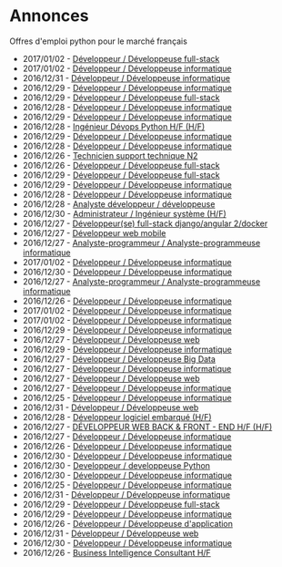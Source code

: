 # Annonces

Offres d'emploi python pour le marché français

* 2017/01/02 - [Développeur / Développeuse full-stack](http://www.pyjobs.fr/jobs/details/4468/developpeur-developpeuse-full-stack "Développeur / Développeuse full-stack")
* 2017/01/02 - [Développeur / Développeuse informatique](http://www.pyjobs.fr/jobs/details/4467/developpeur-developpeuse-informatique "Développeur / Développeuse informatique")
* 2016/12/31 - [Développeur / Développeuse informatique](http://www.pyjobs.fr/jobs/details/4458/developpeur-developpeuse-informatique "Développeur / Développeuse informatique")
* 2016/12/29 - [Développeur / Développeuse informatique](http://www.pyjobs.fr/jobs/details/4445/developpeur-developpeuse-informatique "Développeur / Développeuse informatique")
* 2016/12/29 - [Développeur / Développeuse full-stack](http://www.pyjobs.fr/jobs/details/4444/developpeur-developpeuse-full-stack "Développeur / Développeuse full-stack")
* 2016/12/28 - [Développeur / Développeuse informatique](http://www.pyjobs.fr/jobs/details/4439/developpeur-developpeuse-informatique "Développeur / Développeuse informatique")
* 2016/12/29 - [Développeur / Développeuse informatique](http://www.pyjobs.fr/jobs/details/4443/developpeur-developpeuse-informatique "Développeur / Développeuse informatique")
* 2016/12/28 - [Ingénieur Dévops Python H/F (H/F)](http://www.pyjobs.fr/jobs/details/4438/ingenieur-devops-python-h-f-h-f "Ingénieur Dévops Python H/F (H/F)")
* 2016/12/29 - [Développeur / Développeuse informatique](http://www.pyjobs.fr/jobs/details/4442/developpeur-developpeuse-informatique "Développeur / Développeuse informatique")
* 2016/12/28 - [Développeur / Développeuse informatique](http://www.pyjobs.fr/jobs/details/4440/developpeur-developpeuse-informatique "Développeur / Développeuse informatique")
* 2016/12/26 - [Technicien support technique N2](http://www.pyjobs.fr/jobs/details/4421/technicien-support-technique-n2 "Technicien support technique N2")
* 2016/12/26 - [Développeur / Développeuse full-stack](http://www.pyjobs.fr/jobs/details/4422/developpeur-developpeuse-full-stack "Développeur / Développeuse full-stack")
* 2016/12/29 - [Développeur / Développeuse full-stack](http://www.pyjobs.fr/jobs/details/4451/developpeur-developpeuse-full-stack "Développeur / Développeuse full-stack")
* 2016/12/29 - [Développeur / Développeuse informatique](http://www.pyjobs.fr/jobs/details/4450/developpeur-developpeuse-informatique "Développeur / Développeuse informatique")
* 2016/12/28 - [Développeur / Développeuse informatique](http://www.pyjobs.fr/jobs/details/4436/developpeur-developpeuse-informatique "Développeur / Développeuse informatique")
* 2016/12/28 - [Analyste développeur / développeuse](http://www.pyjobs.fr/jobs/details/4437/analyste-developpeur-developpeuse "Analyste développeur / développeuse")
* 2016/12/30 - [Administrateur / Ingénieur système (H/F)](http://www.pyjobs.fr/jobs/details/4456/administrateur-ingenieur-systeme-h-f "Administrateur / Ingénieur système (H/F)")
* 2016/12/27 - [Développeur(se) full-stack django/angular 2/docker](http://www.pyjobs.fr/jobs/details/4431/developpeur-se-full-stack-django-angular-2-docker "Développeur(se) full-stack django/angular 2/docker")
* 2016/12/27 - [Développeur web mobile](http://www.pyjobs.fr/jobs/details/4430/developpeur-web-mobile "Développeur web mobile")
* 2016/12/27 - [Analyste-programmeur / Analyste-programmeuse informatique](http://www.pyjobs.fr/jobs/details/4432/analyste-programmeur-analyste-programmeuse-informatique "Analyste-programmeur / Analyste-programmeuse informatique")
* 2017/01/02 - [Développeur / Développeuse informatique](http://www.pyjobs.fr/jobs/details/4466/developpeur-developpeuse-informatique "Développeur / Développeuse informatique")
* 2016/12/30 - [Développeur / Développeuse informatique](http://www.pyjobs.fr/jobs/details/4457/developpeur-developpeuse-informatique "Développeur / Développeuse informatique")
* 2016/12/27 - [Analyste-programmeur / Analyste-programmeuse informatique](http://www.pyjobs.fr/jobs/details/4429/analyste-programmeur-analyste-programmeuse-informatique "Analyste-programmeur / Analyste-programmeuse informatique")
* 2016/12/26 - [Développeur / Développeuse informatique](http://www.pyjobs.fr/jobs/details/4420/developpeur-developpeuse-informatique "Développeur / Développeuse informatique")
* 2017/01/02 - [Développeur / Développeuse informatique](http://www.pyjobs.fr/jobs/details/4464/developpeur-developpeuse-informatique "Développeur / Développeuse informatique")
* 2017/01/02 - [Développeur / Développeuse informatique](http://www.pyjobs.fr/jobs/details/4465/developpeur-developpeuse-informatique "Développeur / Développeuse informatique")
* 2016/12/29 - [Développeur / Développeuse informatique](http://www.pyjobs.fr/jobs/details/4449/developpeur-developpeuse-informatique "Développeur / Développeuse informatique")
* 2016/12/27 - [Développeur / Développeuse web](http://www.pyjobs.fr/jobs/details/4434/developpeur-developpeuse-web "Développeur / Développeuse web")
* 2016/12/29 - [Développeur / Développeuse informatique](http://www.pyjobs.fr/jobs/details/4448/developpeur-developpeuse-informatique "Développeur / Développeuse informatique")
* 2016/12/27 - [Développeur / Développeuse Big Data](http://www.pyjobs.fr/jobs/details/4426/developpeur-developpeuse-big-data "Développeur / Développeuse Big Data")
* 2016/12/27 - [Développeur / Développeuse informatique](http://www.pyjobs.fr/jobs/details/4428/developpeur-developpeuse-informatique "Développeur / Développeuse informatique")
* 2016/12/27 - [Développeur / Développeuse web](http://www.pyjobs.fr/jobs/details/4435/developpeur-developpeuse-web "Développeur / Développeuse web")
* 2016/12/27 - [Développeur / Développeuse informatique](http://www.pyjobs.fr/jobs/details/4427/developpeur-developpeuse-informatique "Développeur / Développeuse informatique")
* 2016/12/25 - [Développeur / Développeuse informatique](http://www.pyjobs.fr/jobs/details/4416/developpeur-developpeuse-informatique "Développeur / Développeuse informatique")
* 2016/12/31 - [Développeur / Développeuse web](http://www.pyjobs.fr/jobs/details/4462/developpeur-developpeuse-web "Développeur / Développeuse web")
* 2016/12/28 - [Développeur logiciel embarqué (H/F)](http://www.pyjobs.fr/jobs/details/4441/developpeur-logiciel-embarque-h-f "Développeur logiciel embarqué (H/F)")
* 2016/12/27 - [DÉVELOPPEUR WEB BACK & FRONT - END H/F (H/F)](http://www.pyjobs.fr/jobs/details/4433/developpeur-web-back-front-end-h-f-h-f "DÉVELOPPEUR WEB BACK & FRONT - END H/F (H/F)")
* 2016/12/27 - [Développeur / Développeuse informatique](http://www.pyjobs.fr/jobs/details/4425/developpeur-developpeuse-informatique "Développeur / Développeuse informatique")
* 2016/12/26 - [Développeur / Développeuse informatique](http://www.pyjobs.fr/jobs/details/4419/developpeur-developpeuse-informatique "Développeur / Développeuse informatique")
* 2016/12/30 - [Développeur / Développeuse informatique](http://www.pyjobs.fr/jobs/details/4454/developpeur-developpeuse-informatique "Développeur / Développeuse informatique")
* 2016/12/30 - [Developpeur / developpeuse Python](http://www.pyjobs.fr/jobs/details/4453/developpeur-developpeuse-python "Developpeur / developpeuse Python")
* 2016/12/30 - [Développeur / Développeuse informatique](http://www.pyjobs.fr/jobs/details/4455/developpeur-developpeuse-informatique "Développeur / Développeuse informatique")
* 2016/12/25 - [Développeur / Développeuse informatique](http://www.pyjobs.fr/jobs/details/4415/developpeur-developpeuse-informatique "Développeur / Développeuse informatique")
* 2016/12/31 - [Développeur / Développeuse informatique](http://www.pyjobs.fr/jobs/details/4461/developpeur-developpeuse-informatique "Développeur / Développeuse informatique")
* 2016/12/29 - [Développeur / Développeuse full-stack](http://www.pyjobs.fr/jobs/details/4446/developpeur-developpeuse-full-stack "Développeur / Développeuse full-stack")
* 2016/12/29 - [Développeur / Développeuse informatique](http://www.pyjobs.fr/jobs/details/4447/developpeur-developpeuse-informatique "Développeur / Développeuse informatique")
* 2016/12/26 - [Développeur / Développeuse d'application](http://www.pyjobs.fr/jobs/details/4418/developpeur-developpeuse-dapplication "Développeur / Développeuse d'application")
* 2016/12/31 - [Développeur / Développeuse web](http://www.pyjobs.fr/jobs/details/4460/developpeur-developpeuse-web "Développeur / Développeuse web")
* 2016/12/30 - [Développeur / Développeuse informatique](http://www.pyjobs.fr/jobs/details/4452/developpeur-developpeuse-informatique "Développeur / Développeuse informatique")
* 2016/12/26 - [Business Intelligence Consultant H/F](http://www.pyjobs.fr/jobs/details/4424/business-intelligence-consultant-h-f "Business Intelligence Consultant H/F")

